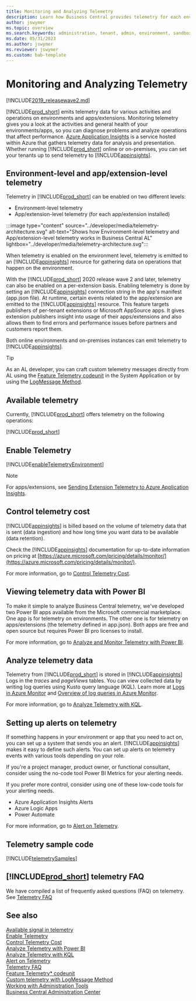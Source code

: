 ```yaml
---
title: Monitoring and Analyzing Telemetry
description: Learn how Business Central provides telemetry for each environment, both for online and on-premises environments.  
author: jswymer
ms.topic: overview
ms.search.keywords: administration, tenant, admin, environment, sandbox, telemetry
ms.date: 05/31/2023
ms.author: jswymer
ms.reviewer: jswymer
ms.custom: bab-template
---
```


# Monitoring and Analyzing Telemetry

[!INCLUDE[2019_releasewave2.md](../includes/2019_releasewave2.md)]

[!INCLUDE[prod_short](../developer/includes/prod_short.md)] emits telemetry data for various activities and operations on environments and apps/extensions. Monitoring telemetry gives you a look at the activities and general health of your environments/apps, so you can diagnose problems and analyze operations that affect performance. [Azure Application Insights](/azure/azure-monitor/app/app-insights-overview) is a service hosted within Azure that gathers telemetry data for analysis and presentation. Whether running [!INCLUDE[prod_short](../developer/includes/prod_short.md)] online or on-premises, you can set your tenants up to send telemetry to [!INCLUDE[appinsights](../includes/azure-appinsights-name.md)].

## Environment-level and app/extension-level telemetry

Telemetry in [!INCLUDE[prod_short](../developer/includes/prod_short.md)] can be enabled on two different levels:

- Environment-level telemetry
- App/extension-level telemetry (for each app/extension installed) 

:::image type="content" source="../developer/media/telemetry-architecture.svg" alt-text="Shows how Environment-level telemetry and App/extension-level telemetry works in Business Central AL" lightbox="../developer/media/telemetry-architecture.svg":::

When telemetry is enabled on the environment level, telemetry is emitted to an [!INCLUDE[appinsights](../includes/azure-appinsights-name.md)] resource for gathering data on operations that happen on the environment. 

With the [!INCLUDE[prod_short](../developer/includes/prod_short.md)] 2020 release wave 2 and later, telemetry can also be enabled on a per-extension basis. Enabling telemetry is done by setting an [!INCLUDE[appinsights](../includes/azure-appinsights-name.md)] connection string in the app's manifest (app.json file). At runtime, certain events related to the app/extension are emitted to the [!INCLUDE[appinsights](../includes/azure-appinsights-name.md)] resource. This feature targets publishers of per-tenant extensions or Microsoft AppSource apps. It gives extension publishers insight into usage of their apps/extensions and also allows them to find errors and performance issues before partners and customers report them.

Both online environments and on-premises instances can emit telemetry to [!INCLUDE[appinsights](../includes/azure-appinsights-name.md)].

> [!TIP]
> As an AL developer, you can craft custom telemetry messages directly from AL using the [Feature Telemetry codeunit](https://github.com/microsoft/BCApps/tree/main/src/System%20Application/App/Telemetry) in the System Application or by using the [LogMessage Method](../developer/methods-auto/session/session-logmessage-string-string-verbosity-dataclassification-telemetryscope-string-string-string-string-method.md).

## Available telemetry

Currently, [!INCLUDE[prod_short](../developer/includes/prod_short.md)] offers telemetry on the following operations:  

[!INCLUDE[prod_short](../includes/include-telemetry-by-area.md)]

## <a name="enable"></a> Enable Telemetry

[!INCLUDE[enableTelemetryEnvironment](../includes/include-telemetry-enable-environment.md)]

> [!NOTE]
> For apps/extensions, see [Sending Extension Telemetry to Azure Application Insights](../developer/devenv-application-insights-for-extensions.md).

## <a name="ingest"></a> Control telemetry cost

[!INCLUDE[appinsights](../includes/azure-appinsights-name.md)] is billed based on the volume of telemetry data that is sent (data ingestion) and how long time you want data to be available (data retention). 

Check the [!INCLUDE[appinsights](../includes/azure-appinsights-name.md)] documentation for up-to-date information on pricing at [https://azure.microsoft.com/pricing/details/monitor/](https://azure.microsoft.com/pricing/details/monitor/).

For more information, go to [Control Telemetry Cost](telemetry-control-cost.md).

## <a name="view"></a>Viewing telemetry data with Power BI
To make it simple to analyze Business Central telemetry, we've developed two Power BI apps available from the Microsoft commercial marketplace. One app is for telemetry on environments. The other one is for telemetry on apps/extensions (the telemetry defined in app.json). Both apps are free and open source but requires Power BI pro licenses to install.

For more information, go to [Analyze and Monitor Telemetry with Power BI](telemetry-power-bi-app.md).

## <a name="analyze"></a>Analyze telemetry data
Telemetry from [!INCLUDE[prod_short](../developer/includes/prod_short.md)] is stored in [!INCLUDE[appinsights](../includes/azure-appinsights-name.md)] Logs in the *traces* and *pageViews* tables. You can view collected data by writing log queries using Kusto query language (KQL). Learn more at [Logs in Azure Monitor](/azure/azure-monitor/platform/data-platform-logs) and [Overview of log queries in Azure Monitor](/azure/azure-monitor/log-query/log-query-overview).

For more information, go to [Analyze Telemetry with KQL](telemetry-analyze-with-kql.md).

## Setting up alerts on telemetry

If something happens in your environment or app that you need to act on, you can set up a system that sends you an alert. [!INCLUDE[appinsights](../includes/azure-appinsights-name.md)] makes it easy to define such alerts. You can set up alerts on telemetry events with various tools depending on your role.

If you're a project manager, product owner, or functional consultant, consider using the no-code tool Power BI Metrics for your alerting needs.

If you prefer more control, consider using one of these low-code tools for your alerting needs.
- Azure Application Insights Alerts
- Azure Logic Apps
- Power Automate

For more information, go to [Alert on Telemetry](telemetry-alert.md).

## Telemetry sample code

[!INCLUDE[telemetrySamples](../includes/include-telemetry-samples.md)]

## [!INCLUDE[prod_short](../developer/includes/prod_short.md)] telemetry FAQ
We have compiled a list of frequently asked questions (FAQ) on telemetry. See [Telemetry FAQ](telemetry-faq.md)

## See also
[Available signal in telemetry](telemetry-available-telemetry.md)  
[Enable Telemetry](telemetry-enable-application-insights.md)  
[Control Telemetry Cost](telemetry-control-cost.md)  
[Analyze Telemetry with Power BI](telemetry-power-bi-app.md)  
[Analyze Telemetry with KQL](telemetry-analyze-with-kql.md)  
[Alert on Telemetry](telemetry-alert.md)  
[Telemetry FAQ](telemetry-faq.md)   
[Feature Telemetry* codeunit](https://github.com/microsoft/BCApps/tree/main/src/System%20Application/App/Telemetry)  
[Custom telemetry with LogMessage Method](../developer/methods-auto/session/session-logmessage-string-string-verbosity-dataclassification-telemetryscope-string-string-string-string-method.md)  
[Working with Administration Tools](administration.md)  
[Business Central Administration Center](tenant-admin-center.md)  

